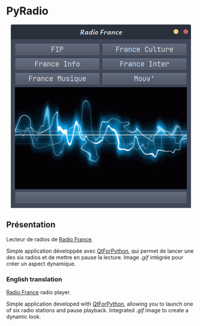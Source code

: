 # PyRadio

<div align="center">
  <img src="assets/IMG/PyRadio.png" alt="" />
</div>

## Présentation

Lecteur de radios de [Radio France](https://www.radiofrance.fr/). 

Simple application développée avec [QtForPython](https://doc.qt.io/qtforpython-6/), qui permet de lancer une des six radios et de mettre en pause la lecture. Image *.gif* intégrée pour créer un aspect dynamique.

### English translation

[Radio France](https://www.radiofrance.fr/) radio player. 

Simple application developed with [QtForPython](https://doc.qt.io/qtforpython-6/), allowing you to launch one of six radio stations and pause playback. Integrated *.gif* image to create a dynamic look.
